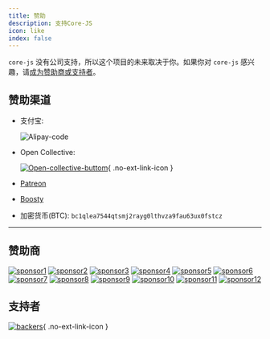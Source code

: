 ```yaml
---
title: 赞助
description: 支持Core-JS
icon: like
index: false
---
```


`core-js` 没有公司支持，所以这个项目的未来取决于你。如果你对 `core-js` 感兴趣，请[成为赞助商或支持者](#赞助渠道)。

## 赞助渠道

- 支付宝:

  ![Alipay-code](/sponsor/alipay.webp)

- Open Collective:

  [![Open-collective-buttom](https://opencollective.com/core-js/donate/button@2x.png?color=blue)](https://opencollective.com/core-js/donate){ .no-ext-link-icon }

- [Patreon](https://patreon.com/zloirock)
- [Boosty](https://boosty.to/zloirock)
- 加密货币(BTC):
  `bc1qlea7544qtsmj2rayg0lthvza9fau63ux0fstcz`

---

## 赞助商

<div class="no-ext-link-icon">

[![sponsor1](https://opencollective.com/core-js/sponsor/0/avatar.svg)](https://opencollective.com/core-js/sponsor/0/website)
[![sponsor2](https://opencollective.com/core-js/sponsor/1/avatar.svg)](https://opencollective.com/core-js/sponsor/1/website)
[![sponsor3](https://opencollective.com/core-js/sponsor/2/avatar.svg)](https://opencollective.com/core-js/sponsor/2/website)
[![sponsor4](https://opencollective.com/core-js/sponsor/3/avatar.svg)](https://opencollective.com/core-js/sponsor/3/website)
[![sponsor5](https://opencollective.com/core-js/sponsor/4/avatar.svg)](https://opencollective.com/core-js/sponsor/4/website)
[![sponsor6](https://opencollective.com/core-js/sponsor/5/avatar.svg)](https://opencollective.com/core-js/sponsor/5/website)
[![sponsor7](https://opencollective.com/core-js/sponsor/6/avatar.svg)](https://opencollective.com/core-js/sponsor/6/website)
[![sponsor8](https://opencollective.com/core-js/sponsor/7/avatar.svg)](https://opencollective.com/core-js/sponsor/7/website)
[![sponsor9](https://opencollective.com/core-js/sponsor/8/avatar.svg)](https://opencollective.com/core-js/sponsor/8/website)
[![sponsor10](https://opencollective.com/core-js/sponsor/9/avatar.svg)](https://opencollective.com/core-js/sponsor/9/website)
[![sponsor11](https://opencollective.com/core-js/sponsor/10/avatar.svg)](https://opencollective.com/core-js/sponsor/10/website)
[![sponsor12](https://opencollective.com/core-js/sponsor/11/avatar.svg)](https://opencollective.com/core-js/sponsor/11/website)

</div>

## 支持者

[![backers](https://opencollective.com/core-js/backers.svg?width=890)](https://opencollective.com/core-js#backers){ .no-ext-link-icon }
